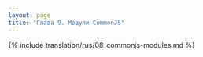 ```yaml
---
layout: page
title: "Глава 9. Модули CommonJS"
---
```


{% include translation/rus/08_commonjs-modules.md %}